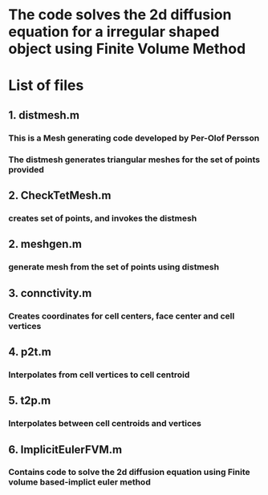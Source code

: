# The code solves the 2d diffusion equation for a irregular shaped object using Finite Volume Method

# List of files

## 1. distmesh.m
###   This is a Mesh generating code developed by  Per-Olof Persson
###   The distmesh generates triangular meshes for the set of points provided  

## 2. CheckTetMesh.m
###   creates set of points, and invokes the distmesh

## 2. meshgen.m
###   generate mesh from the set of points using distmesh

## 3. connctivity.m 
###    Creates coordinates for cell centers, face center and cell vertices

## 4. p2t.m
###   Interpolates from cell vertices to cell centroid

## 5. t2p.m
###   Interpolates between cell centroids and vertices

## 6. ImplicitEulerFVM.m
###   Contains code to solve the 2d diffusion equation using Finite volume based-implict euler method






